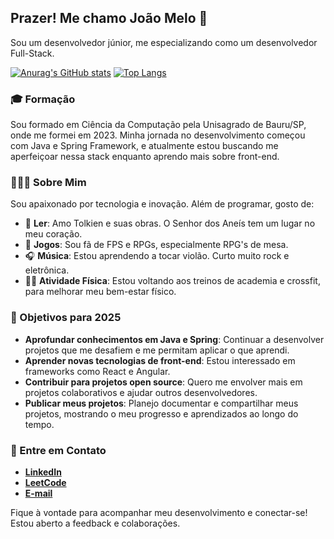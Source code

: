 ## Prazer! Me chamo João Melo 👋
Sou um desenvolvedor júnior, me especializando como um desenvolvedor Full-Stack.

[![Anurag's GitHub stats](https://github-readme-stats.vercel.app/api?username=joao-v-melo&theme=synthwave)](https://github.com/joao-v-melo/github-readme-stats)
[![Top Langs](https://github-readme-stats.vercel.app/api/top-langs/?username=joao-v-melo&theme=synthwave)](https://github.com/joao-v-melo/github-readme-stats)

### 🎓 Formação
Sou formado em Ciência da Computação pela Unisagrado de Bauru/SP, onde me formei em 2023. Minha jornada no desenvolvimento começou com Java e Spring Framework, e atualmente estou buscando me aperfeiçoar nessa stack enquanto aprendo mais sobre front-end.

### 👨🏻‍💻 Sobre Mim
  Sou apaixonado por tecnologia e inovação. Além de programar, gosto de:
  - 📖 **Ler**: Amo Tolkien e suas obras. O Senhor dos Aneís tem um lugar no meu coração.
  - 🎲 **Jogos**: Sou fã de FPS e RPGs, especialmente RPG's de mesa.
  - 🎧 **Música**: Estou aprendendo a tocar violão. Curto muito rock e eletrônica.
  - 💪🏻 **Atividade Física**: Estou voltando aos treinos de academia e crossfit, para melhorar meu bem-estar físico.

### 🚀 Objetivos para 2025
  - **Aprofundar conhecimentos em Java e Spring**: Continuar a desenvolver projetos que me desafiem e me permitam aplicar o que aprendi.
  - **Aprender novas tecnologias de front-end**: Estou interessado em frameworks como React e Angular.
  - **Contribuir para projetos open source**: Quero me envolver mais em projetos colaborativos e ajudar outros desenvolvedores.
  - **Publicar meus projetos**: Planejo documentar e compartilhar meus projetos, mostrando o meu progresso e aprendizados ao longo do tempo.

### 📢 Entre em Contato
- [**LinkedIn**](https://linkedin.com/in/joao-v-melo)
- [**LeetCode**](https://github.com/joao-v-melo)
- [**E-mail**](mailto:joaovmelo.17@gmail.com)

Fique à vontade para acompanhar meu desenvolvimento e conectar-se! Estou aberto a feedback e colaborações.

<!--
**joao-v-melo/joao-v-melo** is a ✨ _special_ ✨ repository because its `README.md` (this file) appears on your GitHub profile.

Here are some ideas to get you started:

- 🔭 I’m currently working on ...
- 🌱 I’m currently learning ...
- 👯 I’m looking to collaborate on ...
- 🤔 I’m looking for help with ...
- 💬 Ask me about ...
- 📫 How to reach me: ...
- 😄 Pronouns: ...
- ⚡ Fun fact: ...
-->
